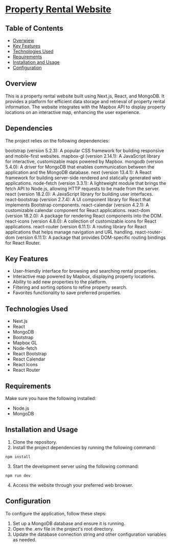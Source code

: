 # [Property Rental Website](https://property-rental-pak8hj32o-ksliwka.vercel.app)

## Table of Contents

- [Overwiew](#overview)
- [Key Features](#key-features)
- [Technologies Used](#technologies-used)
- [Requirements](#requirements)
- [Installation and Usage](#installation-and-usage)
- [Configuration](#configuration)

## Overview

This is a property rental website built using Next.js, React, and MongoDB. It provides a platform for efficient data storage and retrieval of property rental information. The website integrates with the Mapbox API to display property locations on an interactive map, enhancing the user experience.

## Dependencies

The project relies on the following dependencies:

bootstrap (version 5.2.3): A popular CSS framework for building responsive and mobile-first websites.
mapbox-gl (version 2.14.1): A JavaScript library for interactive, customizable maps powered by Mapbox.
mongodb (version 5.4.0): A driver for MongoDB that enables communication between the application and the MongoDB database.
next (version 13.4.1): A React framework for building server-side rendered and statically generated web applications.
node-fetch (version 3.3.1): A lightweight module that brings the fetch API to Node.js, allowing HTTP requests to be made from the server.
react (version 18.2.0): A JavaScript library for building user interfaces.
react-bootstrap (version 2.7.4): A UI component library for React that implements Bootstrap components.
react-calendar (version 4.2.1): A customizable calendar component for React applications.
react-dom (version 18.2.0): A package for rendering React components into the DOM.
react-icons (version 4.8.0): A collection of customizable icons for React applications.
react-router (version 6.11.1): A routing library for React applications that helps manage navigation and URL handling.
react-router-dom (version 6.11.1): A package that provides DOM-specific routing bindings for React Router.

## Key Features

- User-friendly interface for browsing and searching rental properties.
- Interactive map powered by Mapbox, displaying property locations.
- Ability to add new properties to the platform.
- Filtering and sorting options to refine property search.
- Favorites functionality to save preferred properties.

## Technologies Used

- Next.js
- React
- MongoDB
- Bootstrap
- Mapbox GL
- Node-fetch
- React Bootstrap
- React Calendar
- React Icons
- React Router

## Requirements

Make sure you have the following installed:

- Node.js
- MongoDB

## Installation and Usage

1. Clone the repository.
2. Install the project dependencies by running the following command:

`npm install`

3. Start the development server using the following command:

`npm run dev`

4. Access the website through your preferred web browser.

## Configuration

To configure the application, follow these steps:

1. Set up a MongoDB database and ensure it is running.
2. Open the .env file in the project's root directory.
3. Update the database connection string and other configuration variables as needed.